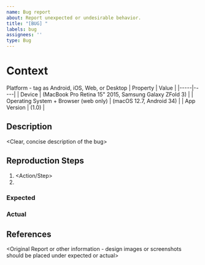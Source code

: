 ```yaml
---
name: Bug report
about: Report unexpected or undesirable behavior.
title: "[BUG] "
labels: bug
assignees: ''
type: Bug
---
```


# Context

Platform - tag as Android, iOS, Web, or Desktop
| Property | Value |
|-----|-----|
| Device | (MacBook Pro Retina 15" 2015, Samsung Galaxy ZFold 3) |
| Operating System + Browser (web only) | (macOS 12.7, Android 34) |
| App Version | (1.0) |

## Description
&lt;Clear, concise description of the bug&gt;

## Reproduction Steps
1. &lt;Action/Step&gt;
2.

### Expected

### Actual

## References
&lt;Original Report or other information - design images or screenshots should be placed under expected or actual&gt;
